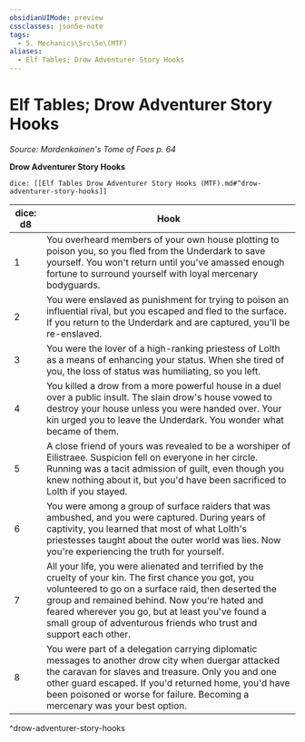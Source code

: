 ```yaml
---
obsidianUIMode: preview
cssclasses: json5e-note
tags:
  - 5. Mechanics\Src\5e\(MTF)
aliases:
  - Elf Tables; Drow Adventurer Story Hooks
---
```

# Elf Tables; Drow Adventurer Story Hooks
*Source: Mordenkainen's Tome of Foes p. 64* 

**Drow Adventurer Story Hooks**

`dice: [[Elf Tables Drow Adventurer Story Hooks (MTF).md#^drow-adventurer-story-hooks]]`

| dice: d8 | Hook |
|----------|------|
| 1 | You overheard members of your own house plotting to poison you, so you fled from the Underdark to save yourself. You won't return until you've amassed enough fortune to surround yourself with loyal mercenary bodyguards. |
| 2 | You were enslaved as punishment for trying to poison an influential rival, but you escaped and fled to the surface. If you return to the Underdark and are captured, you'll be re-enslaved. |
| 3 | You were the lover of a high-ranking priestess of Lolth as a means of enhancing your status. When she tired of you, the loss of status was humiliating, so you left. |
| 4 | You killed a drow from a more powerful house in a duel over a public insult. The slain drow's house vowed to destroy your house unless you were handed over. Your kin urged you to leave the Underdark. You wonder what became of them. |
| 5 | A close friend of yours was revealed to be a worshiper of Eilistraee. Suspicion fell on everyone in her circle. Running was a tacit admission of guilt, even though you knew nothing about it, but you'd have been sacrificed to Lolth if you stayed. |
| 6 | You were among a group of surface raiders that was ambushed, and you were captured. During years of captivity, you learned that most of what Lolth's priestesses taught about the outer world was lies. Now you're experiencing the truth for yourself. |
| 7 | All your life, you were alienated and terrified by the cruelty of your kin. The first chance you got, you volunteered to go on a surface raid, then deserted the group and remained behind. Now you're hated and feared wherever you go, but at least you've found a small group of adventurous friends who trust and support each other. |
| 8 | You were part of a delegation carrying diplomatic messages to another drow city when duergar attacked the caravan for slaves and treasure. Only you and one other guard escaped. If you'd returned home, you'd have been poisoned or worse for failure. Becoming a mercenary was your best option. |
^drow-adventurer-story-hooks
